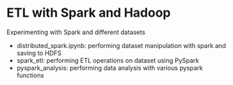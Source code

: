 # ETL with Spark and Hadoop

Experimenting with Spark and different datasets
- distributed_spark.ipynb: performing dataset manipulation with spark and saving to HDFS
- spark_etl: performing ETL operations on dataset using PySpark
- pyspark_analysis: performing data analysis with various pyspark functions
